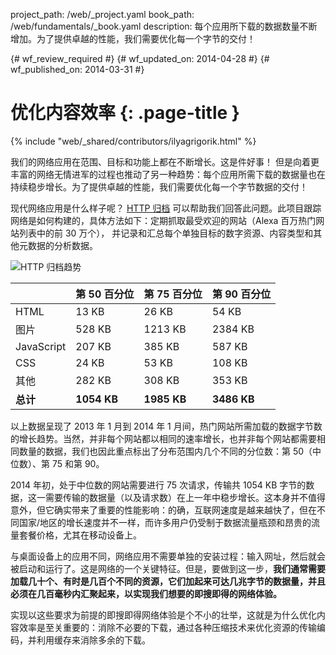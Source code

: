 project_path: /web/_project.yaml
book_path: /web/fundamentals/_book.yaml
description: 每个应用所下载的数据数量不断增加。为了提供卓越的性能，我们需要优化每一个字节的交付！

{# wf_review_required #}
{# wf_updated_on: 2014-04-28 #}
{# wf_published_on: 2014-03-31 #}

# 优化内容效率 {: .page-title }

{% include "web/_shared/contributors/ilyagrigorik.html" %}



我们的网络应用在范围、目标和功能上都在不断增长。这是件好事！ 但是向着更丰富的网络无情进军的过程也推动了另一种趋势：每个应用所需下载的数据量也在持续稳步增长。为了提供卓越的性能，我们需要优化每一个字节数据的交付！


现代网络应用是什么样子呢？ [HTTP 归档](http://httparchive.org/) 可以帮助我们回答此问题。此项目跟踪网络是如何构建的，具体方法如下：定期抓取最受欢迎的网站（Alexa 百万热门网站列表中的前 30 万个）， 并记录和汇总每个单独目标的数字资源、内容类型和其他元数据的分析数据。

<img src="images/http-archive-trends.png" class="center" alt="HTTP 归档趋势">

<table>
<thead>
  <tr>
    <th></th>
    <th>第 50 百分位</th>
    <th>第 75 百分位</th>
    <th>第 90 百分位</th>
  </tr>
</thead>
<tr>
  <td data-th="类型">HTML</td>
  <td data-th="50%">13 KB</td>
  <td data-th="75%">26 KB</td>
  <td data-th="90%">54 KB</td>
</tr>
<tr>
  <td data-th="类型">图片</td>
  <td data-th="50%">528 KB</td>
  <td data-th="75%">1213 KB</td>
  <td data-th="90%">2384 KB</td>
</tr>
<tr>
  <td data-th="类型">JavaScript</td>
  <td data-th="50%">207 KB</td>
  <td data-th="75%">385 KB</td>
  <td data-th="90%">587 KB</td>
</tr>
<tr>
  <td data-th="类型">CSS</td>
  <td data-th="50%">24 KB</td>
  <td data-th="75%">53 KB</td>
  <td data-th="90%">108 KB</td>
</tr>
<tr>
  <td data-th="类型">其他</td>
  <td data-th="50%">282 KB</td>
  <td data-th="75%">308 KB</td>
  <td data-th="90%">353 KB</td>
</tr>
<tr>
  <td data-th="类型"><strong>总计</strong></td>
  <td data-th="50%"><strong>1054 KB</strong></td>
  <td data-th="75%"><strong>1985 KB</strong></td>
  <td data-th="90%"><strong>3486 KB</strong></td>
</tr>
</table>

以上数据呈现了 2013 年 1 月到 2014 年 1 月间，热门网站所需加载的数据字节数的增长趋势。当然，并非每个网站都以相同的速率增长，也并非每个网站都需要相同数量的数据，我们也因此重点标出了分布范围内几个不同的分位数：第 50（中位数）、第 75 和第 90。

2014 年初，处于中位数的网站需要进行 75 次请求，传输共 1054 KB 字节的数据，这一需要传输的数据量（以及请求数）在上一年中稳步增长。这本身并不值得意外，但它确实带来了重要的性能影响：的确，互联网速度是越来越快了，但在不同国家/地区的增长速度并不一样，而许多用户仍受制于数据流量瓶颈和昂贵的流量套餐价格，尤其在移动设备上。

与桌面设备上的应用不同，网络应用不需要单独的安装过程：输入网址，然后就会被启动和运行了。这是网络的一个关键特征。但是，要做到这一步，**我们通常需要加载几十个、有时是几百个不同的资源，它们加起来可达几兆字节的数据量，并且必须在几百毫秒内汇聚起来，以实现我们想要的即搜即得的网络体验。**

实现以这些要求为前提的即搜即得网络体验是个不小的壮举，这就是为什么优化内容效率是至关重要的：消除不必要的下载，通过各种压缩技术来优化资源的传输编码，并利用缓存来消除多余的下载。


